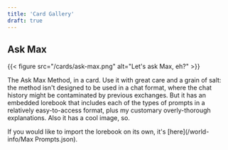 ```yaml
---
title: 'Card Gallery'
draft: true
---
```


## Ask Max

{{< figure src="/cards/ask-max.png" alt="Let's ask Max, eh?" >}}

The Ask Max Method, in a card. Use it with great care and a grain of salt: the method isn't designed to be used in a chat format, where the chat history might be contaminated by previous exchanges. But it has an embedded lorebook that includes each of the types of prompts in a relatively easy-to-access format, plus my customary overly-thorough explanations. Also it has a cool image, so.

If you would like to import the lorebook on its own, it's [here](/world-info/Max Prompts.json).